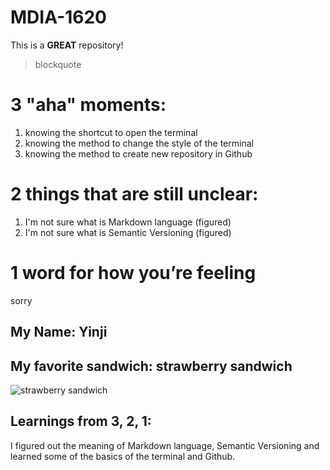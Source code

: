 # MDIA-1620

This is a **GREAT** repository!
> blockquote

# 3 "aha" moments:
1. knowing the shortcut to open the terminal
2. knowing the method to change the style of the terminal
3. knowing the method to create new repository in Github

# 2 things that are still unclear:
1. I'm not sure what is Markdown language (figured)
2. I'm not sure what is Semantic Versioning (figured)

# 1 word for how you’re feeling
sorry

## My Name: Yinji

## My favorite sandwich: strawberry sandwich
![strawberry sandwich](https://drivemehungry.com/wp-content/uploads/2021/07/japanese-strawberry-fruit-sandwich-13.jpg)

## Learnings from 3, 2, 1:
I figured out the meaning of Markdown language, Semantic Versioning and learned some of the basics of the terminal and Github. 
